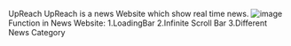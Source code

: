 UpReach 
UpReach is a news Website which show real time news. 
![image](https://user-images.githubusercontent.com/70519186/140600215-bd02123d-1870-46b4-8113-addf012200e9.png)
Function in News Website:
    1.LoadingBar 
    2.Infinite Scroll Bar
    3.Different News Category
